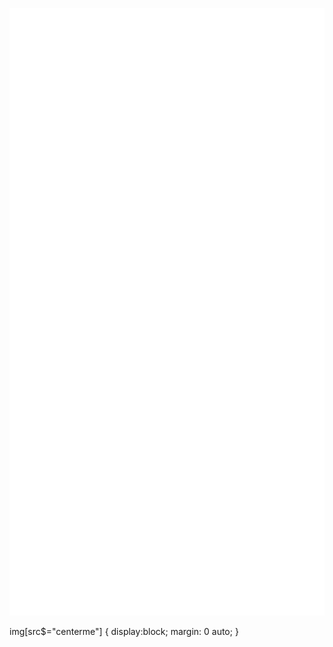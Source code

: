 ![Metrics](https://github.com/douglastofoli/douglastofoli/blob/main/github-metrics.svg?style=centerme)


  img[src$="centerme"] {
    display:block;
    margin: 0 auto;
  }

